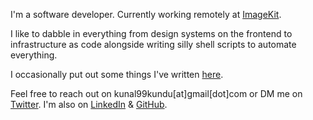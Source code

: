 ---
---

I'm a software developer. Currently working remotely at [ImageKit](https://imagekit.io/).

I like to dabble in everything from design systems on the frontend to
infrastructure as code alongside writing silly shell scripts
to automate everything.

I occasionally put out some things I've written [here](/posts).

Feel free to reach out on kunal99kundu[at]gmail[dot]com or DM me
on [Twitter](https://twitter.com/kunal__kundu). I'm also on [LinkedIn](https://www.linkedin.com/in/kunal-kundu/) & [GitHub](https://github.com/tinfoil-knight).
